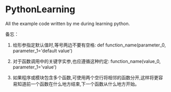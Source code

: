 # PythonLearning
All the example code written by me during learning python.

备忘：
1. 给形参指定默认值时,等号两边不要有空格:
def function_name(parameter_0, parameter_1='default value')

2. 对于函数调用中的关键字实参,也应遵循这种约定:
function_name(value_0, parameter_1='value')

3. 如果程序或模块包含多个函数,可使用两个空行将相邻的函数分开,这样将更容易知道前一个函数在什么地方结束,下一个函数从什么地方开始。

